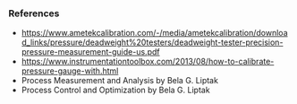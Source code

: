 ### References

- https://www.ametekcalibration.com/-/media/ametekcalibration/download_links/pressure/deadweight%20testers/deadweight-tester-precision-pressure-measurement-guide-us.pdf
- https://www.instrumentationtoolbox.com/2013/08/how-to-calibrate-pressure-gauge-with.html
- Process Measurement and Analysis by Bela G. Liptak
- Process Control and Optimization by Bela G. Liptak
